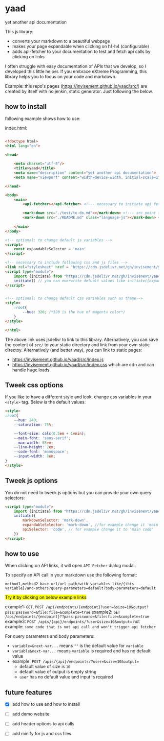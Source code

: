 
# yaad
yet another api documentation

This js library:
- converts your markdown to a beautiful webpage
- makes your page expandable when clicking on h1-h4 (configurable)
- adds api-fetcher to your documentation to test and fetch api calls by clicking on links

I often struggle with easy documentation of APIs that we develop, so I developed this little helper. If you embrace eXtreme Programming, this library helps you to focus on your code and markdown. 

Example: this repo's pages (https://invisement.github.io/yaad/src/) are created by itself with no jenkin, static generator. Just following the below. 

## how to install

following example shows how to use:

index.html:
```html

<!doctype html>
<html lang="en">

<head>
	
	<meta charset="utf-8"/>
	<title>yaad</title>
	<meta name="description" content="yet another api documentation">
	<meta name="viewport" content="width=device-width, initial-scale=1"> <!-- optional: to make your page responsive and mobile-friendly -->

</head>

<body>
	<main>
		<api-fetcher></api-fetcher> <!--- necessary to initiate api fetcher --->

		<mark-down src="./test/to-do.md"></mark-down> <!--- src point to your markdown file --->
		<mark-down src="./README.md" class="language-js"></mark-down> <!--- optionally you can add language for syntax highlighting --->
		
	</main>
</body>

<!-- optional: to change default js variables -->
<script>
	const expandableSelector = 'main'
</script>

<!-- necessary to include following css and js files -->
<link rel="stylesheet" href = "https://cdn.jsdelivr.net/gh/invisement/yaad/src/index.css"> 
<script type="module">
	import {initiate} from "https://cdn.jsdelivr.net/gh/invisement/yaad/src/index.js"
	initiate() // you can overwrite defualt values like initiate({expandableSelector: 'main'})
</script>


<!-- optional: to change default css variables such as theme-->
<style>
	:root{
		--hue: 320; /*320 is the hue of magenta color*/
	}
</style>

</html>

```

The above link uses jsdelivr to link to this library. Alternatively, you can save the content of `src/` to your static directory and link from your own static directoy. Alternatively (and better way), you can link to static pages:
- https://invisement.github.io/yaad/src/index.js
- https://invisement.github.io/yaad/src/index.css
which are cdn and can handle huge loads.


## Tweek css options
If you like to have a different style and look, change css variables in your `<style>` tag. Below is the default values:

```html
<style>
:root{
	--hue: 240;
	--saturation: 75%;

	--font-size: calc(0.5em + 1vmin);
	--main-font: 'sans-serif';
	--max-width: 55em;
	--line-height: 2em;
	--code-font: 'monospace';
	--input-width: 8em;
}
</style>
```

## Tweek js options
You do not need to tweek js options but you can provide your own query selectors:

```html
<script type="module">
	import {initiate} from "https://cdn.jsdelivr.net/gh/invisement/yaad/src/index.js"
	initiate({
		markdownSelector: 'mark-down',
		expandableSelector: 'mark-down', //for example change it 'main'
		apiSelector: 'code', // for example change it to 'main code'
	})
</script>
```

## how to use
When clicking on API links, it will open `API Fetcher` dialog modal.

To specify an API call in your markdown use the following format:

`method1,method2 base-url/url-path/with-variables-like/{this-variable}/and-others?query-parameters=default?body-parameters=default`

<mark>Try it by clicking on below example links</mark>

example1: `GET,POST /api/endpoints/{endpoint}?user=&size=10&output?pass:password=&file:file=&complete=true`
example2: `GET /api/endpoints/{endpoint}??pass:password=&file:file=&complete=true`
example3: `POST /apis/{api}/endpoints/?user&size=10&output=`
not example: `some code that is not api call and won't trigger api fetcher`

For query parameters and body parameters:
- `variable=&next-var...` means `""` is the default value for `variable`
- `variable&next-var...` means `variable` is required and has no default value
- example: `POST /apis/{api}/endpoints/?user=&size=10&output=`
	- default value of size is `10`
	- default value of output is empty string
	- `user` has no default value and input is required


## future features
- [X] add how to use and how to install
- [ ] add demo website
- [ ] add header options to api calls
- [ ] add minify for js and css files

